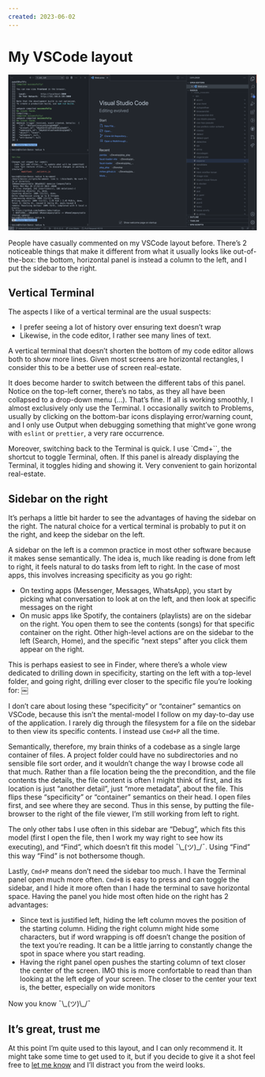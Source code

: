 ```yaml
---
created: 2023-06-02
---
```


# My VSCode layout

![a picture of my vscode layout](./images/my-vscode-layout.png)

People have casually commented on my VSCode layout before. There’s 2 noticeable things that make it different from what it usually looks like out-of-the-box: the bottom, horizontal panel is instead a column to the left, and I put the sidebar to the right.

## Vertical Terminal

The aspects I like of a vertical terminal are the usual suspects:

- I prefer seeing a lot of history over ensuring text doesn’t wrap
- Likewise, in the code editor, I rather see many lines of text.

A vertical terminal that doesn’t shorten the bottom of my code editor allows both to show more lines. Given most screens are horizontal rectangles, I consider this to be a better use of screen real-estate.

It does become harder to switch between the different tabs of this panel. Notice on the top-left corner, there’s no tabs, as they all have been collapsed to a drop-down menu (…). That’s fine. If all is working smoothly, I almost exclusively only use the Terminal. I occasionally switch to Problems, usually by clicking on the bottom-bar icons displaying error/warning count, and I only use Output when debugging something that might’ve gone wrong with `eslint` or `prettier`, a very rare occurrence.

Moreover, switching back to the Terminal is quick. I use `Cmd+\``, the shortcut to toggle Terminal, often. If this panel is already displaying the Terminal, it toggles hiding and showing it. Very convenient to gain horizontal real-estate.

## Sidebar on the right

It’s perhaps a little bit harder to see the advantages of having the sidebar on the right. The natural choice for a vertical terminal is probably to put it on the right, and keep the sidebar on the left.

A sidebar on the left is a common practice in most other software because it makes sense semantically. The idea is, much like reading is done from left to right, it feels natural to do tasks from left to right. In the case of most apps, this involves increasing specificity as you go right:

- On texting apps (Messenger, Messages, WhatsApp), you start by picking what conversation to look at on the left, and then look at specific messages on the right
- On music apps like Spotify, the containers (playlists) are on the sidebar on the right. You open them to see the contents (songs) for that specific container on the right. Other high-level actions are on the sidebar to the left (Search, Home), and the specific “next steps” after you click them appear on the right.

This is perhaps easiest to see in Finder, where there’s a whole view dedicated to drilling down in specificity, starting on the left with a top-level folder, and going right, drilling ever closer to the specific file you’re looking for:
￼

I don’t care about losing these “specificity” or “container” semantics on VSCode, because this isn’t the mental-model I follow on my day-to-day use of the application. I rarely dig through the filesystem for a file on the sidebar to then view its specific contents. I instead use `Cmd+P` all the time.

Semantically, therefore, my brain thinks of a codebase as a single large container of files. A project folder could have no subdirectories and no sensible file sort order, and it wouldn’t change the way I browse code all that much. Rather than a file location being the the precondition, and the file contents the details, the file content is often I might think of first, and its location is just “another detail”, just “more metadata”, about the file. This flips these “specificity” or “container” semantics on their head. I open files first, and see where they are second. Thus in this sense, by putting the file-browser to the right of the file viewer, I’m still working from left to right.

The only other tabs I use often in this sidebar are “Debug”, which fits this model (first I open the file, then I work my way right to see how its executing), and “Find”, which doesn’t fit this model ¯\\\_(ツ)\_/¯. Using “Find” this way “Find” is not bothersome though.

Lastly, `Cmd+P` means don’t need the sidebar too much. I have the Terminal panel open much more often. `Cmd+B` is easy to press and can toggle the sidebar, and I hide it more often than I hade the terminal to save horizontal space. Having the panel you hide most often hide on the right has 2 advantages:

- Since text is justified left, hiding the left column moves the position of the starting column. Hiding the right column might hide some characters, but if word wrapping is off doesn’t change the position of the text you’re reading. It can be a little jarring to constantly change the spot in space where you start reading.
- Having the right panel open pushes the starting column of text closer the center of the screen. IMO this is more confortable to read than than looking at the left edge of your screen. The closer to the center your text is, the better, especially on wide monitors

Now you know ¯\\\_(ツ)\\\_/¯

## It’s great, trust me

At this point I’m quite used to this layout, and I can only recommend it. It might take some time to get used to it, but if you decide to give it a shot feel free to [let me know](https://twitter.com/intent/tweet?text=@aykev) and I’ll distract you from the weird looks.
